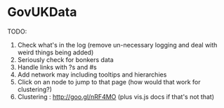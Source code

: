 GovUKData
=========

TODO:
1) Check what's in the log (remove un-necessary logging and deal with weird things being added)
2) Seriously check for bonkers data
3) Handle links with ?s and #s
4) Add network may including tooltips and hierarchies
5) Click on an node to jump to that page (how would that work for clustering?)
6) Clustering : http://goo.gl/nRF4MO (plus vis.js docs if that's not that)

